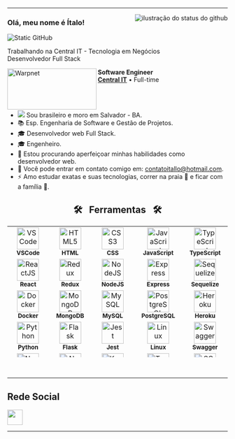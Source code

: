 
---

<img align='right' src="https://github-readme-stats.vercel.app/api?username=Italo9&show_icons=true&title_color=007bff&text_color=000000&icon_color=007bff&bg_color=ffffff&cache_seconds=2300" alt="ilustração do status do github">

### Olá, meu nome é Ítalo!

<img src="https://img.shields.io/static/v1?label=Overview&message=ITALO&color=007bff&style=for-the-badge&logo=GitHub" alt="Static GitHub">

<p> Trabalhando na Central IT - Tecnologia em Negócios<br/> Desenvolvedor Full Stack</p>

[<img align="left" height="94px" width="204px" alt="Warpnet" src="https://centralit.com.br/wp-content/webp-express/webp-images/uploads/2024/10/Logo_CentralIT.png.webp"/>](https://centralit.com.br/)

**Software Engineer** \
[**Central IT**](https://centralit.com.br/) • Full-time



<br/>


<br/>

- <img src="https://img.icons8.com/emoji/20/000000/man-with-beard-light-skin-tone.png"/> Sou brasileiro e moro em Salvador - BA.  
- :books: Esp. Engenharia de Software e Gestão de Projetos.  
- :mortar_board: Desenvolvedor web Full Stack.  
- :mortar_board: Engenheiro.  
- 👯 Estou procurando aperfeiçoar minhas habilidades como desenvolvedor web.  
- :email: Você pode entrar em contato comigo em: contatoitallo@hotmail.com.  
- ⚡ Amo estudar exatas e suas tecnologias, correr na praia :ocean: e ficar com a família :raised_hands:.  



## 

<h2 align="center">🛠️&ensp; Ferramentas &ensp;🛠️</h2>

<table align="center" height="300px">
  <tr>
    <td align="center" width="120px">
      <img src="https://skillicons.dev/icons?i=vscode" width="50px" alt="VSCode"/><br>
      <sub><b>VSCode</b></sub>
    </td>
    <td align="center" width="120px">
      <img src="https://skillicons.dev/icons?i=html" width="50px" alt="HTML5"/><br>
      <sub><b>HTML</b></sub>
    </td>
    <td align="center" width="120px">
      <img src="https://skillicons.dev/icons?i=css" width="50px" alt="CSS3"/><br>
      <sub><b>CSS</b></sub>
    </td>
    <td align="center" width="120px">
      <img src="https://skillicons.dev/icons?i=javascript" width="50px" alt="JavaScript"/><br>
      <sub><b>JavaScript</b></sub>
    </td>
    <td align="center" width="120px">
      <img src="https://skillicons.dev/icons?i=typescript" width="50px" alt="TypeScript"/><br>
      <sub><b>TypeScript</b></sub>
    </td>
  </tr>
  <tr>
    <td align="center" width="120px">
      <img src="https://skillicons.dev/icons?i=react" width="50px" alt="ReactJS"/><br>
      <sub><b>React</b></sub>
    </td>
    <td align="center" width="120px">
      <img src="https://skillicons.dev/icons?i=redux" width="50px" alt="Redux"/><br>
      <sub><b>Redux</b></sub>
    </td>
    <td align="center" width="120px">
      <img src="https://skillicons.dev/icons?i=nodejs" width="50px" alt="NodeJS"/><br>
      <sub><b>NodeJS</b></sub>
    </td>
    <td align="center" width="120px">
      <img src="https://skillicons.dev/icons?i=express" width="50px" alt="Express"/><br>
      <sub><b>Express</b></sub>
    </td>
    <td align="center" width="120px">
      <img src="https://skillicons.dev/icons?i=sequelize" width="50px" alt="Sequelize"/><br>
      <sub><b>Sequelize</b></sub>
    </td>
  </tr>
  <tr>
    <td align="center" width="120px">
      <img src="https://skillicons.dev/icons?i=docker" width="50px" alt="Docker"/><br>
      <sub><b>Docker</b></sub>
    </td>
    <td align="center" width="120px">
      <img src="https://skillicons.dev/icons?i=mongodb" width="50px" alt="MongoDB"/><br>
      <sub><b>MongoDB</b></sub>
    </td>
    <td align="center" width="120px">
      <img src="https://skillicons.dev/icons?i=mysql" width="50px" alt="MySQL"/><br>
      <sub><b>MySQL</b></sub>
    </td>
    <td align="center" width="120px">
      <img src="https://skillicons.dev/icons?i=postgres" width="50px" alt="PostgreSQL"/><br>
      <sub><b>PostgreSQL</b></sub>
    </td>
    <td align="center" width="120px">
      <img src="https://skillicons.dev/icons?i=heroku" width="50px" alt="Heroku"/><br>
      <sub><b>Heroku</b></sub>
    </td>
  </tr>
  <tr>
    <td align="center" width="120px">
      <img src="https://skillicons.dev/icons?i=python" width="50px" alt="Python"/><br>
      <sub><b>Python</b></sub>
    </td>
    <td align="center" width="120px">
      <img src="https://skillicons.dev/icons?i=flask" width="50px" alt="Flask"/><br>
      <sub><b>Flask</b></sub>
    </td>
    <td align="center" width="120px">
      <img src="https://skillicons.dev/icons?i=jest" width="50px" alt="Jest"/><br>
      <sub><b>Jest</b></sub>
    </td>
    <td align="center" width="120px">
      <img src="https://skillicons.dev/icons?i=linux" width="50px" alt="Linux"/><br>
      <sub><b>Linux</b></sub>
    </td>
    <td align="center" width="120px">
      <img src="https://skillicons.dev/icons?i=swagger" width="50px" alt="Swagger"/><br>
      <sub><b>Swagger</b></sub>
    </td>
  </tr>
  <tr>
    <td align="center" width="120px">
      <img src="https://skillicons.dev/icons?i=nestjs" width="50px" alt="NestJS"/><br>
      <sub><b>NestJS</b></sub>
    </td>
    <td align="center" width="120px">
      <img src="https://skillicons.dev/icons?i=nx" width="50px" alt="Nx"/><br>
      <sub><b>Nx</b></sub>
    </td>
    <td align="center" width="120px">
      <img src="https://skillicons.dev/icons?i=knex" width="50px" alt="Knex"/><br>
      <sub><b>Knex</b></sub>
    </td>
    <td align="center" width="120px">
      <img src="https://skillicons.dev/icons?i=ts" width="50px" alt="TypeORM"/><br>
      <sub><b>TypeORM</b></sub>
    </td>
    <td align="center" width="120px">
      <img src="https://skillicons.dev/icons?i=solid" width="50px" alt="SOLID"/><br>
      <sub><b>SOLID</b></sub>
    </td>
  </tr>
  <tr>
    <td align="center" width="120px">
      <img src="https://skillicons.dev/icons?i=autocad" width="50px" alt="AutoCAD"/><br>
      <sub><b>AutoCAD</b></sub>
    </td>
    <td align="center" width="120px">
      <img src="https://skillicons.dev/icons?i=bash" width="50px" alt="Bash"/><br>
      <sub><b>Bash</b></sub>
    </td>
    <td align="center" width="120px">
      <img src="https://skillicons.dev/icons?i=bootstrap" width="50px" alt="Bootstrap"/><br>
      <sub><b>Bootstrap</b></sub>
    </td>
    <td align="center" width="120px">
      <img src="https://skillicons.dev/icons?i=cypress" width="50px" alt="Cypress"/><br>
      <sub><b>Cypress</b></sub>
    </td>
    <td align="center" width="120px">
      <img src="https://skillicons.dev/icons?i=dynamodb" width="50px" alt="DynamoDB"/><br>
      <sub><b>DynamoDB</b></sub>
    </td>
  </tr>
  <tr>
    <td align="center" width="120px">
      <img src="https://skillicons.dev/icons?i=lua" width="50px" alt="Lua"/><br>
      <sub><b>Lua</b></sub>
    </td>
    <td align="center" width="120px">
      <img src="https://skillicons.dev/icons?i=nextjs" width="50px" alt="Next.js"/><br>
      <sub><b>Next.js</b></sub>
    </td>
    <td align="center" width="120px">
      <img src="https://skillicons.dev/icons?i=redis" width="50px" alt="Redis"/><br>
      <sub><b>Redis</b></sub>
    </td>
    <td align="center" width="120px">
      <img src="https://skillicons.dev/icons?i=styledcomponents" width="50px" alt="Styled Components"/><br>
      <sub><b>Styled Components</b></sub>
    </td>
    <td align="center" width="120px">
      <img src="https://skillicons.dev/icons?i=githubactions" width="50px" alt="GitHub Actions"/><br>
      <sub><b>GitHub Actions</b></sub>
    </td>
  </tr>
</table>


<br>

--- 
## Rede Social  
[<img src="https://skillicons.dev/icons?i=linkedin" width="35px" />](https://www.linkedin.com/in/italolima9/)  

--- 

